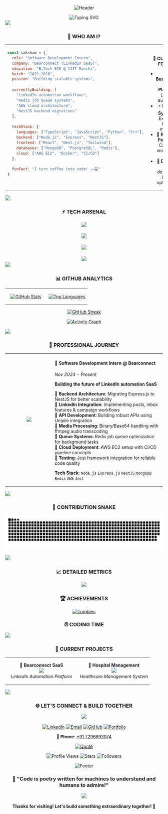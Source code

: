 <div align="center">

![Header](https://capsule-render.vercel.app/api?type=waving&color=gradient&customColorList=6,11,20&height=300&section=header&text=SAKSHAM%20MAHESHWARI&fontSize=50&fontColor=fff&animation=twinkling&fontAlignY=35&desc=Software%20Development%20Intern%20%40%20Bearconnect&descAlignY=55&descSize=20)

</div>

<!-- Animated Text Banner -->
<div align="center">
  <img src="https://readme-typing-svg.demolab.com?font=Orbitron&weight=900&size=24&duration=2000&pause=500&color=00F5FF&center=true&vCenter=true&multiline=true&repeat=false&width=800&height=100&lines=Building+the+Future+with+Code+%F0%9F%9A%80;Full+Stack+%7C+SaaS+%7C+Cloud+Architecture" alt="Typing SVG" />
</div>

<!-- Glowing Divider -->
<img src="https://user-images.githubusercontent.com/73097560/115834477-dbab4500-a447-11eb-908a-139a6edaec5c.gif">

<!-- Interactive Profile Stats -->
<div align="center">
  
### 💫 **WHO AM I?**

</div>

<table width="100%">
<tr>
<td width="50%" valign="top">

```js
const saksham = {
  role: "Software Development Intern",
  company: "Bearconnect (LinkedIn SaaS)",
  education: "B.Tech ECE @ IIIT Ranchi",
  batch: "2022-2026",
  passion: "Building scalable systems",
  
  currentlyBuilding: [
    "LinkedIn automation workflows",
    "Redis job queue systems", 
    "AWS cloud architecture",
    "NestJS backend migrations"
  ],
  
  techStack: {
    languages: ["TypeScript", "JavaScript", "Python", "C++"],
    backend: ["Node.js", "Express", "NestJS"],
    frontend: ["React", "Next.js", "Tailwind"],
    databases: ["MongoDB", "PostgreSQL", "Redis"],
    cloud: ["AWS EC2", "Docker", "CI/CD"]
  },
  
  funFact: "I turn coffee into code! ☕→💻"
}
```

</td>
<td width="50%" valign="top">

<div align="center">
  
<!-- Coding Animation -->
<img src="https://user-images.githubusercontent.com/74038190/229223263-cf2e4b07-2615-4f87-9c38-e37600f8381a.gif" width="400">

**🎯 CURRENT FOCUS**
- 🚀 **Bearconnect SaaS Platform** - LinkedIn automation
- ⚡ **Backend Systems** - Express to NestJS migration  
- 🌊 **Real-time Features** - Campaign workflows & APIs
- 🔧 **DevOps** - AWS deployment & Redis optimization

</div>

</td>
</tr>
</table>

<!-- Glowing Divider -->
<img src="https://user-images.githubusercontent.com/73097560/115834477-dbab4500-a447-11eb-908a-139a6edaec5c.gif">

<!-- Tech Stack with Better Icons -->
<div align="center">

### ⚡ **TECH ARSENAL**

<!-- Programming Languages -->
<img src="https://skillicons.dev/icons?i=js,ts,python,cpp,c&theme=dark" />
<br><br>

<!-- Frontend Technologies -->
<img src="https://skillicons.dev/icons?i=react,nextjs,html,css,tailwind&theme=dark" />
<br><br>

<!-- Backend & Databases -->
<img src="https://skillicons.dev/icons?i=nodejs,express,nestjs,mongodb,postgresql,mysql,redis&theme=dark" />
<br><br>

<!-- DevOps & Tools -->
<img src="https://skillicons.dev/icons?i=aws,docker,git,github,jest,firebase&theme=dark" />

</div>

<!-- Glowing Divider -->
<img src="https://user-images.githubusercontent.com/73097560/115834477-dbab4500-a447-11eb-908a-139a6edaec5c.gif">

<!-- GitHub Analytics Section -->
<div align="center">

### 📊 **GITHUB ANALYTICS**

</div>

<table width="100%">
<tr>
<td width="50%">

<div align="center">
  
[![GitHub Stats](https://github-readme-stats.vercel.app/api?username=saksham1728&show_icons=true&theme=radical&hide_border=true&bg_color=0D1117&title_color=00F5FF&icon_color=00F5FF&text_color=FFFFFF&count_private=true&include_all_commits=true)](https://github.com/saksham1728)

</div>

</td>
<td width="50%">

<div align="center">
  
[![Top Languages](https://github-readme-stats.vercel.app/api/top-langs/?username=saksham1728&layout=compact&theme=radical&hide_border=true&bg_color=0D1117&title_color=00F5FF&text_color=FFFFFF&langs_count=8)](https://github.com/saksham1728)

</div>

</td>
</tr>
</table>

<div align="center">

[![GitHub Streak](https://github-readme-streak-stats.herokuapp.com?user=saksham1728&theme=radical&hide_border=true&background=0D1117&ring=00F5FF&fire=00F5FF&currStreakLabel=00F5FF)](https://github.com/saksham1728)

</div>

<!-- Activity Graph -->
<div align="center">

[![Activity Graph](https://github-readme-activity-graph.vercel.app/graph?username=saksham1728&bg_color=0d1117&color=00f5ff&line=00f5ff&point=ffffff&area=true&hide_border=true)](https://github.com/saksham1728)

</div>

<!-- Glowing Divider -->
<img src="https://user-images.githubusercontent.com/73097560/115834477-dbab4500-a447-11eb-908a-139a6edaec5c.gif">

<!-- Professional Experience -->
<div align="center">

### 💼 **PROFESSIONAL JOURNEY**

</div>

<table width="100%">
<tr>
<td width="30%" align="center">

<img src="https://user-images.githubusercontent.com/74038190/212257467-871d32b7-e401-42e8-a166-fcfd7baa4c6b.gif" width="200">

</td>
<td width="70%">

#### 🚀 **Software Development Intern @ Bearconnect** 
*Nov 2024 - Present*

**Building the future of LinkedIn automation SaaS**

🔹 **Backend Architecture**: Migrating Express.js to NestJS for better scalability  
🔹 **LinkedIn Integration**: Implementing posts, inbox features & campaign workflows  
🔹 **API Development**: Building robust APIs using Unipile integration  
🔹 **Media Processing**: Binary/Base64 handling with ffmpeg audio transcoding  
🔹 **Queue Systems**: Redis job queue optimization for background tasks  
🔹 **Cloud Deployment**: AWS EC2 setup with CI/CD pipeline concepts  
🔹 **Testing**: Jest framework integration for reliable code quality  

**Tech Stack**: `Node.js` `Express.js` `NestJS` `MongoDB` `Redis` `AWS` `Jest`

</td>
</tr>
</table>

<!-- Glowing Divider -->
<img src="https://user-images.githubusercontent.com/73097560/115834477-dbab4500-a447-11eb-908a-139a6edaec5c.gif">

<!-- Real-time Contribution Snake -->
<div align="center">

### 🐍 **CONTRIBUTION SNAKE**

![Snake animation](https://raw.githubusercontent.com/platane/platane/output/github-contribution-grid-snake-dark.svg)

</div>

<!-- Glowing Divider -->
<img src="https://user-images.githubusercontent.com/73097560/115834477-dbab4500-a447-11eb-908a-139a6edaec5c.gif">

<!-- Metrics Cards -->
<div align="center">

### 📈 **DETAILED METRICS**

<img src="https://metrics.lecoq.io/saksham1728?template=classic&config.timezone=Asia%2FKolkata">

</div>

<!-- Trophies -->
<div align="center">

### 🏆 **ACHIEVEMENTS**

[![Trophies](https://github-profile-trophy.vercel.app/?username=saksham1728&theme=radical&no-bg=true&no-frame=true&row=1&column=7)](https://github.com/saksham1728)

</div>

<!-- WakaTime Stats -->
<div align="center">

### ⏰ **CODING TIME**

<!--START_SECTION:waka-->
<!--END_SECTION:waka-->

</div>

<!-- Glowing Divider -->
<img src="https://user-images.githubusercontent.com/73097560/115834477-dbab4500-a447-11eb-908a-139a6edaec5c.gif">

<!-- Current Projects -->
<div align="center">

### 🚧 **CURRENT PROJECTS**

</div>

<table width="100%">
<tr>
<td width="50%" align="center">

**🔗 Bearconnect SaaS**
<br>
<img src="https://user-images.githubusercontent.com/74038190/212284158-e840e285-664b-44d7-b79b-e264b5e54825.gif" width="300">
<br>
*LinkedIn Automation Platform*

</td>
<td width="50%" align="center">

**🏥 Hospital Management**
<br>
<img src="https://user-images.githubusercontent.com/74038190/212284100-561aa473-3905-4a80-b561-0d28506553ee.gif" width="300">
<br>
*Healthcare Management System*

</td>
</tr>
</table>

<!-- Glowing Divider -->
<img src="https://user-images.githubusercontent.com/73097560/115834477-dbab4500-a447-11eb-908a-139a6edaec5c.gif">

<!-- Connect Section -->
<div align="center">

### 🌐 **LET'S CONNECT & BUILD TOGETHER**

<img src="https://user-images.githubusercontent.com/74038190/212284087-bbe7e430-757e-4901-90bf-4cd2ce3e1852.gif" width="100">

[![LinkedIn](https://img.shields.io/badge/LinkedIn-0A66C2?style=for-the-badge&logo=linkedin&logoColor=white&labelColor=0A66C2&animation=pulse)](https://www.linkedin.com/in/saksham-maheshwari28)
[![Email](https://img.shields.io/badge/Email-EA4335?style=for-the-badge&logo=gmail&logoColor=white&labelColor=EA4335)](mailto:maheshwarisaksham012@gmail.com)
[![GitHub](https://img.shields.io/badge/GitHub-181717?style=for-the-badge&logo=github&logoColor=white&labelColor=181717)](https://github.com/saksham1728)
[![Portfolio](https://img.shields.io/badge/Portfolio-FF5722?style=for-the-badge&logo=firefox&logoColor=white&labelColor=FF5722)](#)

**📱 Phone**: [+91 7296893074](tel:+917296893074)

</div>

<!-- Random Quote -->
<div align="center">

[![Quote](https://quotes-github-readme.vercel.app/api?type=horizontal&theme=radical)](https://github.com/piyushsuthar/github-readme-quotes)

</div>

<!-- Profile Views -->
<div align="center">

![Profile Views](https://komarev.com/ghpvc/?username=saksham1728&style=for-the-badge&color=00f5ff&labelColor=000000)
![Stars](https://img.shields.io/github/stars/saksham1728?style=for-the-badge&logo=github&color=00f5ff&labelColor=000000)
![Followers](https://img.shields.io/github/followers/saksham1728?style=for-the-badge&logo=github&color=00f5ff&labelColor=000000)

</div>

<!-- Footer -->
<div align="center">

![Footer](https://capsule-render.vercel.app/api?type=waving&color=gradient&customColorList=6,11,20&height=100&section=footer)

### 💫 **"Code is poetry written for machines to understand and humans to admire!"** 

<img src="https://user-images.githubusercontent.com/74038190/212284115-f47cd8ff-2ffb-4b04-b5bf-4d1c14c0247f.gif" width="100">

**Thanks for visiting! Let's build something extraordinary together! 🚀**

</div>
